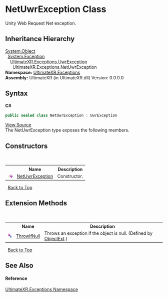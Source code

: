 # NetUwrException Class
 

Unity Web Request Net exception.


## Inheritance Hierarchy
<a href="https://docs.microsoft.com/dotnet/api/system.object" target="_blank" rel="noopener noreferrer">System.Object</a><br />&nbsp;&nbsp;<a href="https://docs.microsoft.com/dotnet/api/system.exception" target="_blank" rel="noopener noreferrer">System.Exception</a><br />&nbsp;&nbsp;&nbsp;&nbsp;<a href="T_UltimateXR_Exceptions_UwrException">UltimateXR.Exceptions.UwrException</a><br />&nbsp;&nbsp;&nbsp;&nbsp;&nbsp;&nbsp;UltimateXR.Exceptions.NetUwrException<br />
**Namespace:**&nbsp;<a href="N_UltimateXR_Exceptions">UltimateXR.Exceptions</a><br />**Assembly:**&nbsp;UltimateXR (in UltimateXR.dll) Version: 0.0.0.0

## Syntax

**C#**<br />
``` C#
public sealed class NetUwrException : UwrException
```

<a href="UltimateXR/Scripts/Exceptions/NetUwrException.cs" rel="noopener noreferrer" title="View the source code">View Source</a><br />
The NetUwrException type exposes the following members.


## Constructors
&nbsp;<table><tr><th></th><th>Name</th><th>Description</th></tr><tr><td>![Public method](media/pubmethod.gif "Public method")</td><td><a href="M_UltimateXR_Exceptions_NetUwrException__ctor">NetUwrException</a></td><td>
Constructor.</td></tr></table>&nbsp;
<a href="#netuwrexception-class">Back to Top</a>

## Extension Methods
&nbsp;<table><tr><th></th><th>Name</th><th>Description</th></tr><tr><td>![Public Extension Method](media/pubextension.gif "Public Extension Method")</td><td><a href="M_UltimateXR_Extensions_System_ObjectExt_ThrowIfNull">ThrowIfNull</a></td><td>
Throws an exception if the object is null.
 (Defined by <a href="T_UltimateXR_Extensions_System_ObjectExt">ObjectExt</a>.)</td></tr></table>&nbsp;
<a href="#netuwrexception-class">Back to Top</a>

## See Also


#### Reference
<a href="N_UltimateXR_Exceptions">UltimateXR.Exceptions Namespace</a><br />